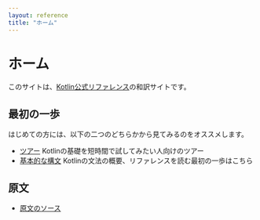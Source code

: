 ```yaml
---
layout: reference
title: "ホーム"
---
```

# ホーム

このサイトは、[Kotlin公式リファレンス](https://kotlinlang.org/docs/home.html)の和訳サイトです。

## 最初の一歩

はじめての方には、以下の二つのどちらかから見てみるのをオススメします。

- [ツアー](kotlin-tour-welcome.md) Kotlinの基礎を短時間で試してみたい人向けのツアー
- [基本的な構文](basic-syntax.md) Kotlinの文法の概要、リファレンスを読む最初の一歩はこちら

## 原文

  - [原文のソース](https://github.com/JetBrains/kotlin-web-site/)